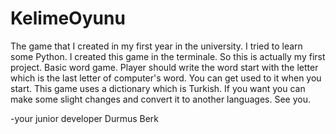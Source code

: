 # KelimeOyunu

The game that I created in my first year in the university. I tried to learn some Python. I created this game in the terminale. So this is actually my first project. Basic word game. Player should write the word start with the letter which is the last letter of computer's word. You can get used to it when you start. This game uses a dictionary which is Turkish. If you want you can make some slight changes and convert it to another languages. See you.

-your junior developer Durmus Berk
